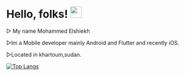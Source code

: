 # Hello, folks! <img src="https://raw.githubusercontent.com/MartinHeinz/MartinHeinz/master/wave.gif" width="30px">
▻ My name Mohammed Elshiekh 

▻Im a Mobile developer mainly Android and Flutter and recently iOS.

▻Located in khartoum,sudan.

[![Top Langs](https://github-readme-stats.vercel.app/api/top-langs/?username=m7mdra&layout=compact&hide=javascript,html&langs_count=6)](https://github.com/anuraghazra/github-readme-stats)

